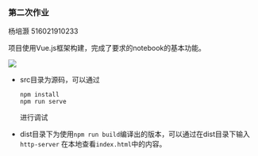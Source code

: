 ### 第二次作业

杨培灏 516021910233

项目使用Vue.js框架构建，完成了要求的notebook的基本功能。

![](./result.PNG)

- src目录为源码，可以通过

  ````shell
  npm install
  npm run serve
  ````

  进行调试

- dist目录下为使用`npm run build`编译出的版本，可以通过在dist目录下输入`http-server` 在本地查看`index.html`中的内容。
